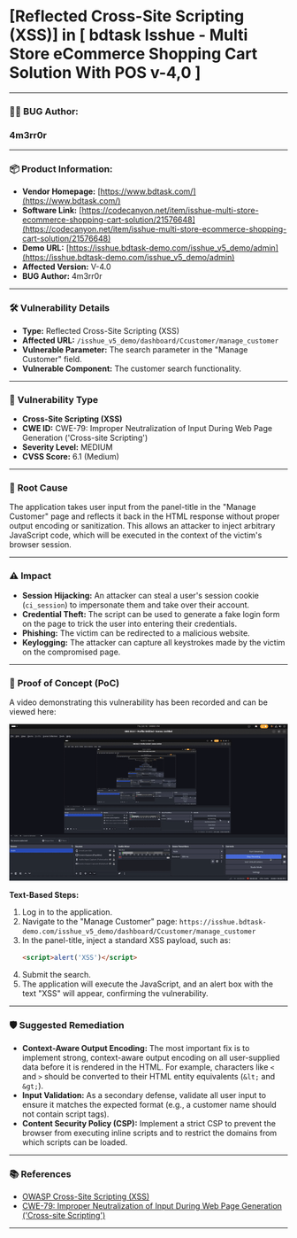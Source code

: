 # [Reflected Cross-Site Scripting (XSS)] in [ bdtask Isshue - Multi Store eCommerce Shopping Cart Solution With POS v-4,0 ]

---

### 👨‍💻 **BUG Author:**

### 4m3rr0r

---

### 📦 **Product Information:**

* **Vendor Homepage:** [https://www.bdtask.com/](https://www.bdtask.com/)
* **Software Link:** [https://codecanyon.net/item/isshue-multi-store-ecommerce-shopping-cart-solution/21576648](https://codecanyon.net/item/isshue-multi-store-ecommerce-shopping-cart-solution/21576648)
* **Demo URL:** [https://isshue.bdtask-demo.com/isshue_v5_demo/admin](https://isshue.bdtask-demo.com/isshue_v5_demo/admin)
* **Affected Version:** V-4.0
* **BUG Author:** 4m3rr0r

---

### 🛠 **Vulnerability Details**

* **Type:** Reflected Cross-Site Scripting (XSS)
* **Affected URL:** `/isshue_v5_demo/dashboard/Ccustomer/manage_customer`
* **Vulnerable Parameter:** The search parameter in the "Manage Customer" field.
* **Vulnerable Component:** The customer search functionality.

---

### 🧨 **Vulnerability Type**

* **Cross-Site Scripting (XSS)**
* **CWE ID:** CWE-79: Improper Neutralization of Input During Web Page Generation ('Cross-site Scripting')
* **Severity Level:** MEDIUM
* **CVSS Score:** 6.1 (Medium)

---

### 🧬 **Root Cause**

The application takes user input from the panel-title in the "Manage Customer" page and reflects it back in the HTML response without proper output encoding or sanitization. This allows an attacker to inject arbitrary JavaScript code, which will be executed in the context of the victim's browser session.

---

### ⚠️ **Impact**

* **Session Hijacking:** An attacker can steal a user's session cookie (`ci_session`) to impersonate them and take over their account.
* **Credential Theft:** The script can be used to generate a fake login form on the page to trick the user into entering their credentials.
* **Phishing:** The victim can be redirected to a malicious website.
* **Keylogging:** The attacker can capture all keystrokes made by the victim on the compromised page.

---

### 🔬 **Proof of Concept (PoC)**

A video demonstrating this vulnerability has been recorded and can be viewed here:

![xss](./Images/2025-10-16_22-00-01-ezgif.com-video-to-gif-converter.gif) 


**Text-Based Steps:**

1.  Log in to the application.
2.  Navigate to the "Manage Customer" page:
    `https://isshue.bdtask-demo.com/isshue_v5_demo/dashboard/Ccustomer/manage_customer`
3.  In the panel-title, inject a standard XSS payload, such as:
    ```html
    <script>alert('XSS')</script>
    ```
4.  Submit the search.
5.  The application will execute the JavaScript, and an alert box with the text "XSS" will appear, confirming the vulnerability.


---

### 🛡 **Suggested Remediation**

* **Context-Aware Output Encoding:** The most important fix is to implement strong, context-aware output encoding on all user-supplied data before it is rendered in the HTML. For example, characters like `<` and `>` should be converted to their HTML entity equivalents (`&lt;` and `&gt;`).
* **Input Validation:** As a secondary defense, validate all user input to ensure it matches the expected format (e.g., a customer name should not contain script tags).
* **Content Security Policy (CSP):** Implement a strict CSP to prevent the browser from executing inline scripts and to restrict the domains from which scripts can be loaded.

---

### 📚 **References**

* [OWASP Cross-Site Scripting (XSS)](https://owasp.org/www-community/attacks/xss/)
* [CWE-79: Improper Neutralization of Input During Web Page Generation ('Cross-site Scripting')](https://cwe.mitre.org/data/definitions/79.html)

---
